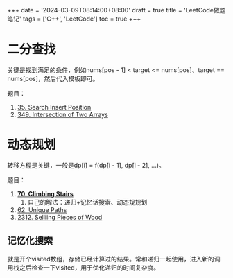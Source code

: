 +++
date = '2024-03-09T08:14:00+08:00'
draft = true
title = 'LeetCode做题笔记'
tags = ['C++', 'LeetCode']
toc = true
+++

# 二分查找

关键是找到满足的条件，例如nums[pos - 1] < target <= nums[pos]、target == nums[pos]，然后代入模板即可。

题目：

1. [35. Search Insert Position](https://leetcode.cn/problems/search-insert-position/description/)
2. [349. Intersection of Two Arrays](https://leetcode.cn/problems/intersection-of-two-arrays/description/)

# 动态规划

转移方程是关键，一般是dp[i] = f(dp[i - 1], dp[i - 2], ...)。

题目：


1. **[70. Climbing Stairs](https://leetcode.cn/problems/climbing-stairs/description/)**
   1. 自己的解法：递归+记忆话搜索、动态规规划
2. [62. Unique Paths](https://leetcode.cn/problems/unique-paths/description/)
2. [2312. Selliing Pieces of Wood](https://leetcode.cn/problems/selling-pieces-of-wood/description/)

## 记忆化搜索

就是开个visited数组，存储已经计算过的结果。常和递归一起使用，进入新的调用栈之后检查一下visited，用于优化递归的时间复杂度。